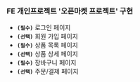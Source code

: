 ### FE 개인프로젝트 '오픈마켓 프로젝트' 구현

- **`(필수)`** 로그인 페이지
- **`(선택)`** 회원 가입 페이지
- **`(필수)`** 상품 목록 페이지
- **`(선택)`** 상품 상세 페이지
- **`(필수)`** 장바구니 페이지
- **`(선택)`** 주문/결제 페이지
